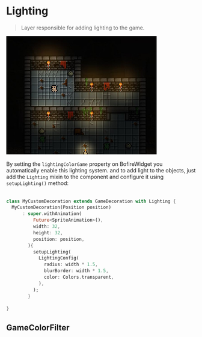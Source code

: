 # Lighting

> Layer responsible for adding lighting to the game.

<img width=400 src="_media/example_lighting.jpg"></img>

By setting the `lightingColorGame` property on BofireWidget you automatically enable this lighting system. and to add light to the objects, just add the `Lighting` mixin to the component and configure it using `setupLighting()` method:

```dart

class MyCustomDecoration extends GameDecoration with Lighting {
  MyCustomDecoration(Position position)
      : super.withAnimation(
          Future<SpriteAnimation>(),
          width: 32,
          height: 32,
          position: position,
        ){
          setupLighting(
            LightingConfig(
              radius: width * 1.5,
              blurBorder: width * 1.5,
              color: Colors.transparent,
            ),
          );
        }

}
```

## GameColorFilter